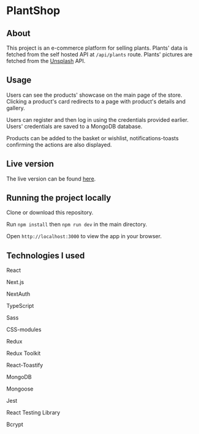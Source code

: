 # PlantShop

## About

This project is an e-commerce platform for selling plants. Plants' data is fetched from the self hosted API at `/api/plants` route. Plants' pictures are fetched from the [Unsplash]('https://unsplash.com/') API.

## Usage

Users can see the products' showcase on the main page of the store. Clicking a product's card redirects to a page with product's details and gallery.

Users can register and then log in using the credentials provided earlier. Users' credentials are saved to a MongoDB database.

Products can be added to the basket or wishlist, notifications-toasts confirming the actions are also displayed.

## Live version

The live version can be found [here]('https://plant-shop-phi.vercel.app/').

## Running the project locally

Clone or download this repository.

Run `npm install` then `npm run dev` in the main directory.

Open `http://localhost:3000` to view the app in your browser.

## Technologies I used

React

Next.js

NextAuth

TypeScript

Sass

CSS-modules

Redux

Redux Toolkit

React-Toastify

MongoDB

Mongoose

Jest

React Testing Library

Bcrypt
